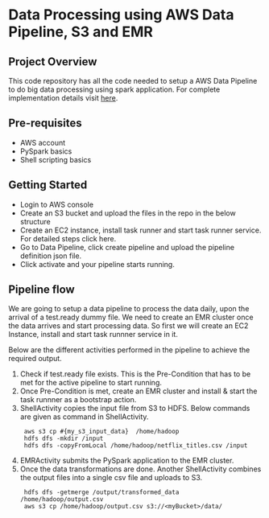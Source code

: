 
# Data Processing using AWS Data Pipeline, S3 and EMR
## Project Overview

This code repository has all the code needed to setup a AWS Data Pipeline to do big data processing using spark application. For complete implementation details visit [here](https://medium.com/@anushagk1995/etl-pipeline-using-aws-datapipeline-emr-s3-and-pyspark-452fbc9a383a).

## Pre-requisites
- AWS account
- PySpark basics
- Shell scripting basics

## Getting Started

- Login to AWS console
- Create an S3 bucket and upload the files in the repo in the below structure
- Create an EC2 instance, install task runner and start task runner service. For detailed steps click here.
- Go to Data Pipeline, click create pipeline and upload the pipeline definition json file.
- Click activate and your pipeline starts running.

## Pipeline flow

We are going to setup a data pipeline to process the data daily, upon the arrival of a test.ready dummy file. We need to create an EMR cluster once the data arrives and start processing data. So first we will create an EC2 Instance, install and start task runnner service in it. 

Below are the different activities performed in the pipeline to achieve the required output.

1. Check if test.ready file exists. This is the Pre-Condition that has to be met for the active pipeline to start running.
2. Once Pre-Condition is met, create an EMR cluster and install & start the task runnner as a bootstrap action.
3. ShellActivity copies the input file from S3 to HDFS. Below commands are given as command in ShellActivity.
   ```
    aws s3 cp #{my_s3_input_data}  /home/hadoop
    hdfs dfs -mkdir /input
    hdfs dfs -copyFromLocal /home/hadoop/netflix_titles.csv /input
    ```
4. EMRActivity submits the PySpark application to the EMR cluster.
5. Once the data transformations are done. Another ShellActivity combines the output files into a single csv file and uploads to S3.
   ```
    hdfs dfs -getmerge /output/transformed_data /home/hadoop/output.csv
    aws s3 cp /home/hadoop/output.csv s3://<myBucket>/data/
    ```




